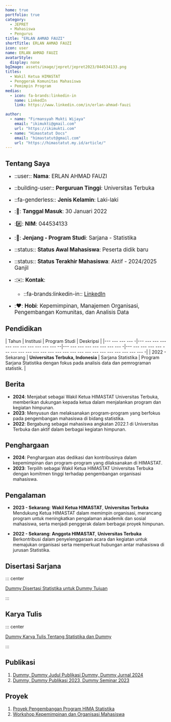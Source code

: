 ```yaml
--- 
home: true
portfolio: true
category:
  - JEPRET
  - Mahasiswa
  - Pengurus
title: "ERLAN AHMAD FAUZI"
shortTitle: ERLAN AHMAD FAUZI
icon: user
name: ERLAN AHMAD FAUZI
avatarStyle:
  display: none
bgImage: assets/image/jepret/jepret2023/044534133.png
titles:
  - Wakil Ketua HIMASTAT
  - Penggerak Komunitas Mahasiswa
  - Pemimpin Program
medias:
  - icon: fa-brands:linkedin-in
    name: LinkedIn
    link: https://www.linkedin.com/in/erlan-ahmad-fauzi

author:
  - name: "Firmansyah Mukti Wijaya"
    email: "ikimukti@gmail.com"
    url: "https://ikimukti.com"
  - name: "Himastatut Docs"
    email: "himastatut@gmail.com"
    url: "https://himastatut.my.id/article/"
--- 
```


## Tentang Saya

<div style="font-size: 1.2em">

- ::user:: **Nama**: ERLAN AHMAD FAUZI
- ::building-user:: **Perguruan Tinggi**: Universitas Terbuka
- ::fa-genderless:: **Jenis Kelamin**: Laki-laki
- ::calendar:: **Tanggal Masuk**: 30 Januari 2022
- ::hash:: **NIM**: 044534133
- ::book:: **Jenjang - Program Studi**: Sarjana - Statistika
- ::status:: **Status Awal Mahasiswa**: Peserta didik baru
- ::status:: **Status Terakhir Mahasiswa**: Aktif - 2024/2025 Ganjil
- ::envelope:: **Kontak**:
  - ::fa-brands:linkedin-in:: [LinkedIn](https://www.linkedin.com/in/erlan-ahmad-fauzi)

- ::heart:: **Hobi**: Kepemimpinan, Manajemen Organisasi, Pengembangan Komunitas, dan Analisis Data

</div>

## Pendidikan

| Tahun       | Institusi                        | Program Studi           | Deskripsi                                                               |
|--- --- --- --- -|--- --- --- --- --- --- --- --- --- --- --- --|--- --- --- --- --- --- --- --- -|--- --- --- --- --- --- --- --- --- --- --- --- --- --- --- --- --- --- --- --- --- --- --- --- -|
| 2022 - Sekarang | **Universitas Terbuka, Indonesia** | Sarjana Statistika       | Program Sarjana Statistika dengan fokus pada analisis data dan pemrograman statistik. |

## Berita

- **2024**: Menjabat sebagai Wakil Ketua HIMASTAT Universitas Terbuka, memberikan dukungan kepada ketua dalam menjalankan program dan kegiatan himpunan.
- **2023**: Menyusun dan melaksanakan program-program yang berfokus pada pengembangan mahasiswa di bidang statistika.
- **2022**: Bergabung sebagai mahasiswa angkatan 2022.1 di Universitas Terbuka dan aktif dalam berbagai kegiatan himpunan.

## Penghargaan

- **2024**: Penghargaan atas dedikasi dan kontribusinya dalam kepemimpinan dan program-program yang dilaksanakan di HIMASTAT.
- **2023**: Terpilih sebagai Wakil Ketua HIMASTAT Universitas Terbuka dengan komitmen tinggi terhadap pengembangan organisasi mahasiswa.

## Pengalaman

- **2023 - Sekarang**: **Wakil Ketua HIMASTAT**, **Universitas Terbuka**  
  Mendukung Ketua HIMASTAT dalam memimpin organisasi, merancang program untuk meningkatkan pengalaman akademik dan sosial mahasiswa, serta menjadi penggerak dalam berbagai proyek himpunan.

- **2022 - Sekarang**: **Anggota HIMASTAT**, **Universitas Terbuka**  
  Berkontribusi dalam penyelenggaraan acara dan kegiatan untuk memajukan organisasi serta memperkuat hubungan antar mahasiswa di jurusan Statistika.

## Disertasi Sarjana

::: center

[Dummy Disertasi Statistika untuk Dummy Tujuan](MHS044534133.md)

:::

## Karya Tulis

::: center

[Dummy Karya Tulis Tentang Statistika dan Dummy](MHS044534133.md)

:::

## Publikasi

1. [Dummy, Dummy Judul Publikasi Dummy, Dummy Jurnal 2024](https://dummy-jurnal.example.com)
2. [Dummy, Dummy Publikasi 2023, Dummy Seminar 2023](https://dummy-seminar.example.com)

## Proyek

1. [Proyek Pengembangan Program HIMA Statistika](https://dummy-proyek-hima.example.com)
2. [Workshop Kepemimpinan dan Organisasi Mahasiswa](https://dummy-workshop-leadership.example.com)
